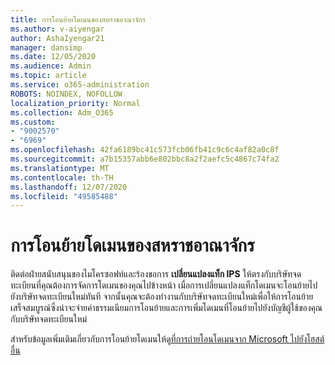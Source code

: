 ```yaml
---
title: การโอนย้ายโดเมนของสหราชอาณาจักร
ms.author: v-aiyengar
author: AshaIyengar21
manager: dansimp
ms.date: 12/05/2020
ms.audience: Admin
ms.topic: article
ms.service: o365-administration
ROBOTS: NOINDEX, NOFOLLOW
localization_priority: Normal
ms.collection: Adm_O365
ms.custom:
- "9002570"
- "6969"
ms.openlocfilehash: 42fa6189bc41c573fcb06fb41c9c6c4af82a0c8f
ms.sourcegitcommit: a7b15357abb6e802bbc8a2f2aefc5c4867c74fa2
ms.translationtype: MT
ms.contentlocale: th-TH
ms.lasthandoff: 12/07/2020
ms.locfileid: "49585488"
---
```

# <a name="uk-domain-transfers"></a>การโอนย้ายโดเมนของสหราชอาณาจักร

ติดต่อฝ่ายสนับสนุนของไมโครซอฟท์และร้องขอการ **เปลี่ยนแปลงแท็ก IPS** ให้ตรงกับบริษัทจดทะเบียนที่คุณต้องการจัดการโดเมนของคุณไปข้างหน้า เมื่อการเปลี่ยนแปลงแท็กโดเมนจะโอนย้ายไปยังบริษัทจดทะเบียนใหม่ทันที จากนั้นคุณจะต้องทำงานกับบริษัทจดทะเบียนใหม่เพื่อให้การโอนย้ายเสร็จสมบูรณ์ซึ่งน่าจะจ่ายค่าธรรมเนียมการโอนย้ายและการเพิ่มโดเมนที่โอนย้ายไปยังบัญชีผู้ใช้ของคุณกับบริษัทจดทะเบียนใหม่

สำหรับข้อมูลเพิ่มเติมเกี่ยวกับการโอนย้ายโดเมนให้ดู[ที่การถ่ายโอนโดเมนจาก Microsoft ไปยังโฮสต์อื่น](https://docs.microsoft.com/microsoft-365/admin/get-help-with-domains/transfer-a-domain-from-microsoft-to-another-host?view=o365-worldwide)
